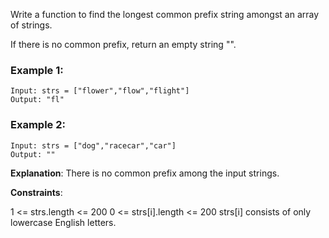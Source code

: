 Write a function to find the longest common prefix string amongst an array of strings.

If there is no common prefix, return an empty string "".

 

 ### Example 1:
```
Input: strs = ["flower","flow","flight"]
Output: "fl"
```
### Example 2:
```
Input: strs = ["dog","racecar","car"]
Output: ""
```
**Explanation**: There is no common prefix among the input strings.
 

**Constraints**:

1 <= strs.length <= 200
0 <= strs[i].length <= 200
strs[i] consists of only lowercase English letters.
